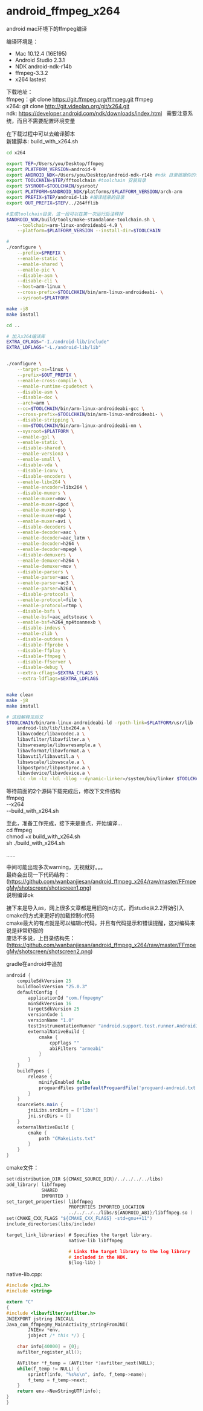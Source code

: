 # android_ffmpeg_x264
android mac环境下的ffmpeg编译

编译环境是：
* Mac 10.12.4 (16E195)
* Android Studio 2.3.1
* NDK android-ndk-r14b
* ffmpeg-3.3.2   
* x264 lastest   

下载地址：<br>
ffmpeg：git clone https://git.ffmpeg.org/ffmpeg.git ffmpeg<br>
x264: git clone http://git.videolan.org/git/x264.git<br>
ndk: https://developer.android.com/ndk/downloads/index.html   需要注意系统，而且不需要配置环境变量<br>

在下载过程中可以去编译脚本<br>
新建脚本: build_with_x264.sh<br>
```sh
cd x264

export TEP=/Users/you/Desktop/ffmpeg
export PLATFORM_VERSION=android-9
export ANDROID_NDK=/Users/you/Desktop/android-ndk-r14b #ndk 目录根据你的安装目录
export TOOLCHAIN=$TEP/fftoolchain #toolchain 安装目录
export SYSROOT=$TOOLCHAIN/sysroot/
export PLATFORM=$ANDROID_NDK/platforms/$PLATFORM_VERSION/arch-arm
export PREFIX=$TEP/android-lib #编译结果的目录
export OUT_PREFIX=$TEP/../264fflib

#生成toolchain目录，这一段可以在第一次运行后注释掉
$ANDROID_NDK/build/tools/make-standalone-toolchain.sh \
    --toolchain=arm-linux-androideabi-4.9 \
    --platform=$PLATFORM_VERSION --install-dir=$TOOLCHAIN 

#
./configure \
    --prefix=$PREFIX \
    --enable-static \
    --enable-shared \
    --enable-pic \
    --disable-asm \
    --disable-cli \
    --host=arm-linux \
    --cross-prefix=$TOOLCHAIN/bin/arm-linux-androideabi- \
    --sysroot=$PLATFORM

make -j8
make install

cd ..

# 加入x264编译库
EXTRA_CFLAGS="-I./android-lib/include" 
EXTRA_LDFLAGS="-L./android-lib/lib"


./configure \
    --target-os=linux \
    --prefix=$OUT_PREFIX \
    --enable-cross-compile \
    --enable-runtime-cpudetect \
    --disable-asm \
    --disable-doc \
    --arch=arm \
    --cc=$TOOLCHAIN/bin/arm-linux-androideabi-gcc \
    --cross-prefix=$TOOLCHAIN/bin/arm-linux-androideabi- \
    --disable-stripping \
    --nm=$TOOLCHAIN/bin/arm-linux-androideabi-nm \
    --sysroot=$PLATFORM \
    --enable-gpl \
    --enable-static \
    --disable-shared \
    --enable-version3 \
    --enable-small \
    --disable-vda \
    --disable-iconv \
    --disable-encoders \
    --enable-libx264 \
    --enable-encoder=libx264 \
    --disable-muxers \
    --enable-muxer=mov \
    --enable-muxer=ipod \
    --enable-muxer=psp \
    --enable-muxer=mp4 \
    --enable-muxer=avi \
    --disable-decoders \
    --enable-decoder=aac \
    --enable-decoder=aac_latm \
    --enable-decoder=h264 \
    --enable-decoder=mpeg4 \
    --disable-demuxers \
    --enable-demuxer=h264 \
    --enable-demuxer=mov \
    --disable-parsers \
    --enable-parser=aac \
    --enable-parser=ac3 \
    --enable-parser=h264 \
    --disable-protocols \
    --enable-protocol=file \
    --enable-protocol=rtmp \
    --disable-bsfs \
    --enable-bsf=aac_adtstoasc \
    --enable-bsf=h264_mp4toannexb \
    --disable-indevs \
    --enable-zlib \
    --disable-outdevs \
    --disable-ffprobe \
    --disable-ffplay \
    --disable-ffmpeg \
    --disable-ffserver \
    --disable-debug \
    --extra-cflags=$EXTRA_CFLAGS \
    --extra-ldflags=$EXTRA_LDFLAGS


make clean 
make -j8
make install

# 这段解释见后文
$TOOLCHAIN/bin/arm-linux-androideabi-ld -rpath-link=$PLATFORM/usr/lib -L$PLATFORM/usr/lib -L$OUT_PREFIX/lib -soname libffmpeg.so -shared -nostdlib -Bsymbolic --whole-archive --no-undefined -o $OUT_PREFIX/libffmpeg.so \
    android-lib/lib/libx264.a \
    libavcodec/libavcodec.a \
    libavfilter/libavfilter.a \
    libswresample/libswresample.a \
    libavformat/libavformat.a \
    libavutil/libavutil.a \
    libswscale/libswscale.a \
    libpostproc/libpostproc.a \
    libavdevice/libavdevice.a \
    -lc -lm -lz -ldl -llog --dynamic-linker=/system/bin/linker $TOOLCHAIN/lib/gcc/arm-linux-androideabi/4.9.x/libgcc.a   
```

等待前面的2个源码下载完成后，修改下文件结构<br>
ffmpeg<br>
--x264<br>
--build_with_x264.sh<br>

至此，准备工作完成，接下来是重点，开始编译...<br>
cd ffmpeg<br>
chmod +x build_with_x264.sh<br>
sh ./build_with_x264.sh<br>

......<br>

中间可能出现多次warning，无视就好。。。<br>
最终会出现一下代码结构：<br>
 (https://github.com/wanbanjiesan/android_ffmpeg_x264/raw/master/FFmpegMy/shotscreen/shotscreen1.png)  
说明编译ok

接下来是导入as，网上很多文章都是用旧的jni方式，而studio从2.2开始引入cmake的方式来更好的加载控制c代码<br>
cmake最大的有点就是可以编辑c代码，并且有代码提示和错误提醒，这对编码来说是非常舒服的<br>
废话不多说，上目录结构先：<br>
(https://github.com/wanbanjiesan/android_ffmpeg_x264/raw/master/FFmpegMy/shotscreen/shotscreen2.png) 

gradle在android中追加<br>
```gradle
android {
    compileSdkVersion 25
    buildToolsVersion "25.0.3"
    defaultConfig {
        applicationId "com.ffmpegmy"
        minSdkVersion 16
        targetSdkVersion 25
        versionCode 1
        versionName "1.0"
        testInstrumentationRunner "android.support.test.runner.AndroidJUnitRunner"
        externalNativeBuild {
            cmake {
                cppFlags ""
                abiFilters "armeabi"
            }
        }
    }
    buildTypes {
        release {
            minifyEnabled false
            proguardFiles getDefaultProguardFile('proguard-android.txt'), 'proguard-rules.pro'
        }
    }
    sourceSets.main {
        jniLibs.srcDirs = ['libs']
        jni.srcDirs = []
    }
    externalNativeBuild {
        cmake {
            path "CMakeLists.txt"
        }
    }
}
```
cmake文件：<br>
```c
set(distribution_DIR ${CMAKE_SOURCE_DIR}/../../../../libs)
add_library( libffmpeg
             SHARED
             IMPORTED )
set_target_properties( libffmpeg
                       PROPERTIES IMPORTED_LOCATION
                       ../../../../libs/${ANDROID_ABI}/libffmpeg.so )
set(CMAKE_CXX_FLAGS "${CMAKE_CXX_FLAGS} -std=gnu++11")
include_directories(libs/include)

target_link_libraries( # Specifies the target library.
                       native-lib libffmpeg

                       # Links the target library to the log library
                       # included in the NDK.
                       ${log-lib} )
```
native-lib.cpp:<br>
```c
#include <jni.h>
#include <string>

extern "C"
{
#include <libavfilter/avfilter.h>
JNIEXPORT jstring JNICALL
Java_com_ffmpegmy_MainActivity_stringFromJNI(
        JNIEnv *env,
        jobject /* this */) {

    char info[40000] = {0};
    avfilter_register_all();

    AVFilter *f_temp = (AVFilter *)avfilter_next(NULL);
    while(f_temp != NULL) {
        sprintf(info, "%s%s\n", info, f_temp->name);
        f_temp = f_temp->next;
    }
    return env->NewStringUTF(info);
}
}

```




